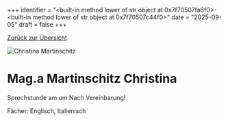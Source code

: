 
+++
identifier = "<built-in method lower of str object at 0x7f70507fa6f0>-<built-in method lower of str object at 0x7f70507c44f0>"
date = "2025-09-05"
draft = false
+++

 [Zurück zur Übersicht](/schule/lehrpersonal/)

<div class="row">
<div class="column">
<img src="/images/personal/Martinschitz.jpg" alt="Christina Martinschitz"> 
</div>
<div class="column">

# Mag.a Martinschitz Christina 

Sprechstunde am  um Nach Vereinbarung!

Fächer: Englisch,  Italienisch















</div>
</div> 


